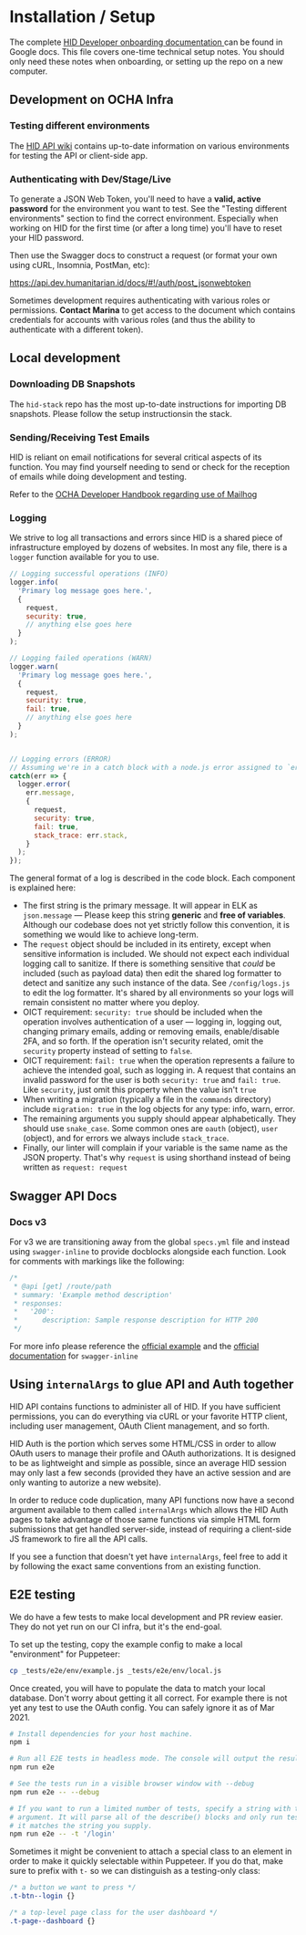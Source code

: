 # Installation / Setup

The complete [HID Developer onboarding documentation
](https://docs.google.com/document/d/1h3MX_ay7EyFr62dyhvdSXAOP2g4ho3j7m3KNdG8ZFxE/edit) can be found in Google docs. This file covers one-time technical setup notes. You should only need these notes when onboarding, or setting up the repo on a new computer.

## Development on OCHA Infra

### Testing different environments

The [HID API wiki](https://github.com/UN-OCHA/hid_api/wiki/The-HID-environments) contains up-to-date information on various environments for testing the API or client-side app.


### Authenticating with Dev/Stage/Live

To generate a JSON Web Token, you'll need to have a **valid, active password** for the environment you want to test. See the "Testing different environments" section to find the correct environment. Especially when working on HID for the first time (or after a long time) you'll have to reset your HID password.

Then use the Swagger docs to construct a request (or format your own using cURL, Insomnia, PostMan, etc):

https://api.dev.humanitarian.id/docs/#!/auth/post_jsonwebtoken

Sometimes development requires authenticating with various roles or permissions. **Contact Marina** to get access to the document which contains credentials for accounts with various roles (and thus the ability to authenticate with a different token).

## Local development

### Downloading DB Snapshots

The `hid-stack` repo has the most up-to-date instructions for importing DB snapshots. Please follow the setup instructionsin the stack.


### Sending/Receiving Test Emails

HID is reliant on email notifications for several critical aspects of its function. You may find yourself needing to send or check for the reception of emails while doing development and testing.

Refer to the [OCHA Developer Handbook regarding use of Mailhog](https://docs.google.com/document/d/1j5QkW_yTA4efqIq40wuRqyvLecbVkOZwwOumZoN4qxI/edit#heading=h.5koxy8t2dww)


### Logging

We strive to log all transactions and errors since HID is a shared piece of infrastructure employed by dozens of websites. In most any file, there is a `logger` function available for you to use.

```js
// Logging successful operations (INFO)
logger.info(
  'Primary log message goes here.',
  {
    request,
    security: true,
    // anything else goes here
  }
);

// Logging failed operations (WARN)
logger.warn(
  'Primary log message goes here.',
  {
    request,
    security: true,
    fail: true,
    // anything else goes here
  }
);


// Logging errors (ERROR)
// Assuming we're in a catch block with a node.js error assigned to `err`
catch(err => {
  logger.error(
    err.message,
    {
      request,
      security: true,
      fail: true,
      stack_trace: err.stack,
    }
  );
});
```

The general format of a log is described in the code block. Each component is explained here:

- The first string is the primary message. It will appear in ELK as `json.message` — Please keep this string **generic** and **free of variables**. Although our codebase does not yet strictly follow this convention, it is something we would like to achieve long-term.
- The `request` object should be included in its entirety, except when sensitive information is included. We should not expect each individual logging call to sanitize. If there is something sensitive that _could_ be included (such as payload data) then edit the shared log formatter to detect and sanitize any such instance of the data. See `/config/logs.js` to edit the log formatter. It's shared by all environments so your logs will remain consistent no matter where you deploy.
- OICT requirement: `security: true` should be included when the operation involves authentication of a user — logging in, logging out, changing primary emails, adding or removing emails, enable/disable 2FA, and so forth. If the operation isn't security related, omit the `security` property instead of setting to `false`.
- OICT requirement: `fail: true` when the operation represents a failure to achieve the intended goal, such as logging in. A request that contains an invalid password for the user is both `security: true` and `fail: true`. Like `security`, just omit this property when the value isn't `true`
- When writing a migration (typically a file in the `commands` directory) include `migration: true` in the log objects for any type: info, warn, error.
- The remaining arguments you supply should appear alphabetically. They should use `snake_case`. Some common ones are `oauth` (object), `user` (object), and for errors we always include `stack_trace`.
- Finally, our linter will complain if your variable is the same name as the JSON property. That's why `request` is using shorthand instead of being written as `request: request`


## Swagger API Docs

### Docs v3

For v3 we are transitioning away from the global `specs.yml` file and instead using `swagger-inline` to provide docblocks alongside each function. Look for comments with markings like the following:

```js
/*
 * @api [get] /route/path
 * summary: 'Example method description'
 * responses:
 *   '200':
 *      description: Sample response description for HTTP 200
 */
```

For more info please reference the [official example](https://github.com/readmeio/swagger-inline#examples) and the [official documentation](https://swagger.io/docs/specification/about/) for `swagger-inline`


## Using `internalArgs` to glue API and Auth together

HID API contains functions to administer all of HID. If you have sufficient permissions, you can do everything via cURL or your favorite HTTP client, including user management, OAuth Client management, and so forth.

HID Auth is the portion which serves some HTML/CSS in order to allow OAuth users to manage their profile and OAuth authorizations. It is designed to be as lightweight and simple as possible, since an average HID session may only last a few seconds (provided they have an active session and are only wanting to autorize a new website).

In order to reduce code duplication, many API functions now have a second argument available to them called `internalArgs` which allows the HID Auth pages to take advantage of those same functions via simple HTML form submissions that get handled server-side, instead of requiring a client-side JS framework to fire all the API calls.

If you see a function that doesn't yet have `internalArgs`, feel free to add it by following the exact same conventions from an existing function.


## E2E testing

We do have a few tests to make local development and PR review easier. They do not yet run on our CI infra, but it's the end-goal.

To set up the testing, copy the example config to make a local "environment" for Puppeteer:

```sh
cp _tests/e2e/env/example.js _tests/e2e/env/local.js
```

Once created, you will have to populate the data to match your local database. Don't worry about getting it all correct. For example there is not yet any test to use the OAuth config. You can safely ignore it as of Mar 2021.

```sh
# Install dependencies for your host machine.
npm i

# Run all E2E tests in headless mode. The console will output the results.
npm run e2e

# See the tests run in a visible browser window with --debug
npm run e2e -- --debug

# If you want to run a limited number of tests, specify a string with the -t
# argument. It will parse all of the describe() blocks and only run tests when
# it matches the string you supply.
npm run e2e -- -t '/login'
```

Sometimes it might be convenient to attach a special class to an element in order to make it quickly selectable within Puppeteer. If you do that, make sure to prefix with `t-` so we can distinguish as a testing-only class:

```css
/* a button we want to press */
.t-btn--login {}

/* a top-level page class for the user dashboard */
.t-page--dashboard {}
```
